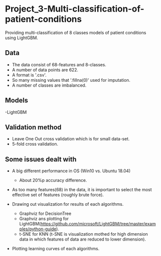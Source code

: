 # Project_3-Multi-classification-of-patient-conditions

Providing multi-classification of 8 classes models of patient conditions using LightGBM.

## Data

- The data consist of 68-features and 8-classes.
- A number of data points are 622.
- A format is '.csv'.
- So many missing values that '.fillna(0)' used for imputation.
- A number of classes are imbalanced.


## Models

-LightGBM


## Validation method

- Leave One Out cross validation which is for small data-set.
- 5-fold cross validation.


## Some issues dealt with

- A big different performance in OS (Win10 vs. Ubuntu 18.04)
  - About 20%p accuracy difference.

- As too many features(68) in the data, it is important to select the most effective set of features (roughly brute force). 

- Drawing out visualization for results of each algorithms.
  - Graphviz for DecisionTree
  - Graphviz ans plotting for LightGBM(https://github.com/microsoft/LightGBM/tree/master/examples/python-guide).
  - t-SNE for KNN (t-SNE is visualization mothed for high dimension data in which features of data are reduced to lower dimension).
  
- Plotting learning curves of each algorithms.
